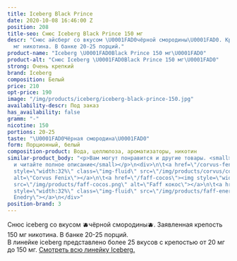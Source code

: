 ```yaml
---
title: Iceberg Black Prince
date: 2020-10-08 16:46:00 Z
position: 208
title-seo: Снюс Iceberg Black Prince 150 мг
descr: "Снюс айсберг со вкусом \U0001FAD0чёрной смородины\U0001FAD0. Крепость 150
  мг никотина. В банке 20-25 порций."
product-name: "Iceberg \U0001FAD0Black Prince 150 мг\U0001FAD0"
product-alt: "Снюс Iceberg \U0001FAD0Black Prince 150 мг\U0001FAD0"
strong: Очень крепкий
brand: Iceberg
composition: Белый
price: 210
opt-price: 190
image: "/img/products/iceberg/iceberg-black-prince-150.jpg"
availability-descr: Под заказ
has_availability: false
gramm: "-"
nicotine: 150
portions: 20-25
taste: "\U0001FAD0Чёрная смородина\U0001FAD0"
form: Порционный, белый
composition-product: Вода, целлюлоза, ароматизаторы, никотин
similar-product_body: "<p>Вам могут понравится и другие товары. <small>Жмите на картинки
  и читайте полное описание</small></p>\n<div>\n\t<a href=\"/corvus-fenix-barberry\"><img
  style=\"width:32%\" class=\"img-fluid\" src=\"/img/products/corvus/corvus-fenix.png\"
  alt=\"Corvus Fenix\"></a>\n\t<a href=\"/faff-cocos\"><img style=\"width:32%\" class=\"img-fluid\"
  src=\"/img/products/faff-cocos.png\" alt=\"Faff кокос\"></a>\n\t<a href=\"/faff-snus-energy\"><img
  style=\"width:32%\" class=\"img-fluid\" src=\"/img/products/faff-energy.png\" alt=\"Faff
  Enedry\"></a>\n</div>"
position-brand: 3
---
```


Снюс iceberg со вкусом 🫐чёрной смородины🫐. Заявленная крепость 150 мг никотина. В банке 20-25 порций.<br> 
В линейке iceberg представлено более 25 вкусов с крепостью от 20 мг до 150 мг. <a href="/iceberg">Смотреть всю линейку Iceberg.</a>